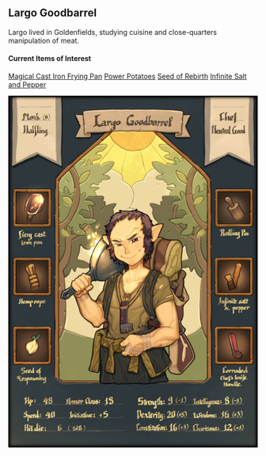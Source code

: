 <!-- TITLE: Largo -->
<!-- SUBTITLE: The Chef -->

## Largo Goodbarrel
Largo lived in Goldenfields, studying cuisine and close-quarters manipulation of meat.

#### Current Items of Interest
[Magical Cast Iron Frying Pan](items/cast-iron-pan)
[Power Potatoes](items/power-potatoes)
[Seed of Rebirth](items/rebirth-seed)
[Infinite Salt and Pepper](items/salt-pepper)

![Largo](/uploads/largo.jpg "Largo")
